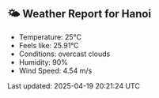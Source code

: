 <!-- WEATHER-START -->
## 🌤 Weather Report for Hanoi

- Temperature: 25°C
- Feels like: 25.91°C
- Conditions: overcast clouds
- Humidity: 90%
- Wind Speed: 4.54 m/s

Last updated: 2025-04-19 20:21:24 UTC
<!-- WEATHER-END -->
